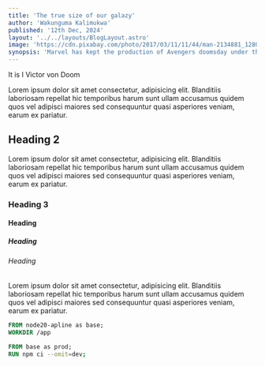 ```yaml
---
title: 'The true size of our galazy'
author: 'Wakunguma Kalimukwa'
published: '12th Dec, 2024'
layout: '../../layouts/BlogLayout.astro'
image: 'https://cdn.pixabay.com/photo/2017/03/11/11/44/man-2134881_1280.jpg'
synopsis: 'Marvel has kept the production of Avengers doomsday under the wraps, but we will go over all the details we know of'
---
```


It is I Victor von Doom

Lorem ipsum dolor sit amet consectetur, adipisicing elit. Blanditiis laboriosam repellat hic temporibus harum sunt ullam accusamus quidem quos vel adipisci maiores sed consequuntur quasi asperiores veniam, earum ex pariatur.

## Heading 2

Lorem ipsum dolor sit amet consectetur, adipisicing elit. Blanditiis laboriosam repellat hic temporibus harum sunt ullam accusamus quidem quos vel adipisci maiores sed consequuntur quasi asperiores veniam, earum ex pariatur.

### Heading 3

#### Heading

##### Heading

###### Heading

Lorem ipsum dolor sit amet consectetur, adipisicing elit. Blanditiis laboriosam repellat hic temporibus harum sunt ullam accusamus quidem quos vel adipisci maiores sed consequuntur quasi asperiores veniam, earum ex pariatur.

```dockerfile
FROM node20-apline as base;
WORKDIR /app

FROM base as prod;
RUN npm ci --omit=dev;
```